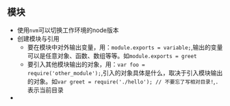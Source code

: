 ## 模块
- 使用`nvm`可以切换工作环境的node版本
- 创建模块与引用
    - 要在模块中对外输出变量，用：`module.exports = variable;`,输出的变量可以是任意对象、函数、数组等等。如`module.exports = greet`
    - 要引入其他模块输出的对象，用：`var foo = require('other_module');`,引入的对象具体是什么，取决于引入模块输出的对象。如`var greet = require('./hello'); // 不要忘了写相对目录!`,`.`表示当前目录
- 